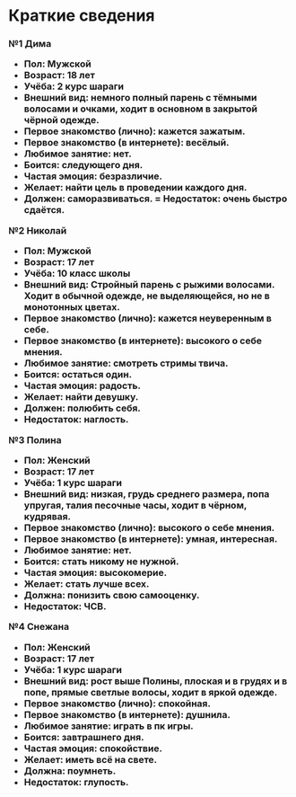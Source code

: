 <h1>Краткие сведения</h1>

<h3>

<b>№1 Дима</b>

- Пол: Мужской
- Возраст: 18 лет
- Учёба: 2 курс шараги
- Внешний вид: немного полный парень с тёмными волосами и очками, ходит в основном в закрытой чёрной одежде.
- Первое знакомство (лично): кажется зажатым.
- Первое знакомство (в интернете): весёлый.
- Любимое занятие: нет.
- Боится: следующего дня.
- Частая эмоция: безразличие.
- Желает: найти цель в проведении каждого дня.
- Должен: саморазвиваться.
= Недостаток: очень быстро сдаётся.

<b>№2 Николай</b>

- Пол: Мужской
- Возраст: 17 лет
- Учёба: 10 класс школы
- Внешний вид: Стройный парень с рыжими волосами. Ходит в обычной одежде, не выделяющейся, но не в монотонных цветах.
- Первое знакомство (лично): кажется неуверенным в себе.
- Первое знакомство (в интернете): высокого о себе мнения.
- Любимое занятие: смотреть стримы твича.
- Боится: остаться один.
- Частая эмоция: радость.
- Желает: найти девушку.
- Должен: полюбить себя.
- Недостаток: наглость.

<b>№3 Полина</b>

- Пол: Женский
- Возраст: 17 лет
- Учёба: 1 курс шараги
- Внешний вид: низкая, грудь среднего размера, попа упругая, талия песочные часы, ходит в чёрном, кудрявая.
- Первое знакомство (лично): высокого о себе мнения.
- Первое знакомство (в интернете): умная, интересная.
- Любимое занятие: нет.
- Боится: стать никому не нужной.
- Частая эмоция: высокомерие.
- Желает: стать лучше всех.
- Должна: понизить свою самооценку.
- Недостаток: ЧСВ.

<b>№4 Снежана</b>

- Пол: Женский
- Возраст: 17 лет
- Учёба: 1 курс шараги
- Внешний вид: рост выше Полины, плоская и в грудях и в попе, прямые светлые волосы, ходит в яркой одежде.
- Первое знакомство (лично): спокойная.
- Первое знакомство (в интернете): душнила.
- Любимое занятие: играть в пк игры.
- Боится: завтрашнего дня.
- Частая эмоция: спокойствие.
- Желает: иметь всё на свете.
- Должна: поумнеть.
- Недостаток: глупость.

</h3>